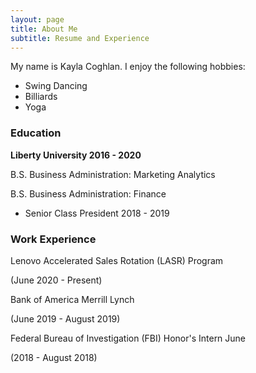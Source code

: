 ```yaml
---
layout: page
title: About Me
subtitle: Resume and Experience 
---
```


My name is Kayla Coghlan. I enjoy the following hobbies:

- Swing Dancing 
- Billiards
- Yoga


### Education

**Liberty University 2016 - 2020**

  B.S. Business Administration: Marketing Analytics
  
  B.S. Business Administration: Finance
  
  
  - Senior Class President 2018 - 2019  

### Work Experience

Lenovo Accelerated Sales Rotation (LASR) Program 

(June 2020 - Present)


Bank of America Merrill Lynch 

(June 2019 - August 2019)


Federal Bureau of Investigation (FBI) Honor's Intern June 

(2018 - August 2018)
